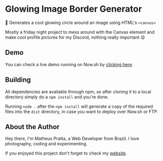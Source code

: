# Glowing Image Border Generator
🎨 Generates a cool glowing circle around an image using HTML's `<canvas>`

Mostly a friday night project to mess around with the Canvas element and make cool profile pictures for my Discord, nothing really important 😜

## Demo

You can check a live demo running on Now.sh by [clicking here](https://glowing-image-border.lab.matheus.io).

## Building

All dependencies are available through npm, so after cloning it to a local directory simply do a `npm install` and you're done.

Running `node .` after the `npm install` will generate a copy of the required files into the `dist` directory, in case you want to deploy over Now.sh or FTP.

## About the Author

Hey there, I'm Matheus Pratta, a Web Developer from Brazil. I love photography, coding and experimenting.

If you enjoyed this project don't forget to check my [website](http://matheus.io).
